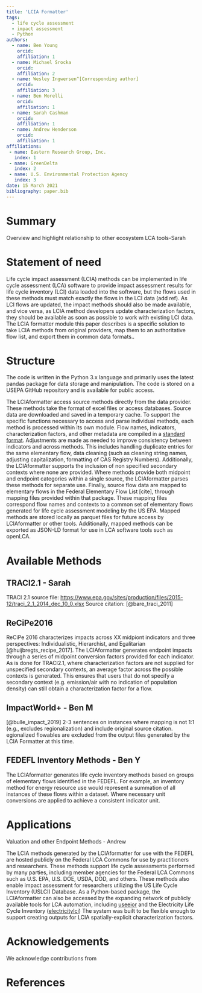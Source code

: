 ```yaml
---
title: 'LCIA Formatter'
tags:
  - life cycle assessment
  - impact assessment
  - Python
authors:
  - name: Ben Young
    orcid:
    affiliation: 1
  - name: Michael Srocka
    orcid:
    affiliation: 2
  - name: Wesley Ingwersen^[Corresponding author]
    orcid:
    affiliation: 3
  - name: Ben Morelli
    orcid:
    affiliation: 1
  - name: Sarah Cashman
    orcid:
    affiliation: 1
  - name: Andrew Henderson
    orcid:
    affiliation: 1
affiliations:
 - name: Eastern Research Group, Inc. 
   index: 1
 - name: GreenDelta
   index: 2
 - name: U.S. Environmental Protection Agency
   index: 3
date: 15 March 2021
bibliography: paper.bib
---
```


# Summary

Overview and highlight relationship to other ecosystem LCA tools-Sarah

# Statement of need

Life cycle impact assessment (LCIA) methods can be implemented in life cycle assessment (LCA) software to provide impact assessment results for life cycle inventory (LCI) data loaded into the software, but the flows used in these methods must match exactly the flows in the LCI data (add ref). As LCI flows are updated, the impact methods should also be made available, and vice versa, as LCIA method developers update characterization factors, they should be available as soon as possible to work with existing LCI data. The LCIA formatter module this paper describes is a specific solution to take LCIA methods from original providers, map them to an authoritative flow list, and export them in common data formats..

# Structure

The code is written in the Python 3.x language and primarily uses the latest pandas package for data storage and manipulation. The code is stored on a USEPA GitHub repository and is available for public access.

The LCIAformatter access source methods directly from the data provider. These methods take the format of excel files or access databases. Source data are downloaded and saved in a temporary cache.
To support the specific functions necessary to access and parse individual methods, each method is processed within its own module. Flow names, indicators, characterization factors, and other metadata are compiled in a [standard format](https://github.com/USEPA/LCIAformatter/tree/documentation/format%20specs).
Adjustments are made as needed to improve consistency between indicators and across methods. This includes handling duplicate entries for the same elementary flow, data cleaning (such as cleaning string names, adjusting capitalization, formatting of CAS Registry Numbers).
Additionally, the LCIAformatter supports the inclusion of non specified secondary contexts where none are provided.
Where methods provide both midpoint and endpoint categories within a single source, the LCIAformatter parses these methods for separate use.
Finally, source flow data are mapped to elementary flows in the Federal Elementary Flow List [cite], through mapping files provided within that package. These mapping files correspond flow names and contexts to a common set of elementary flows generated for life cycle assessment modeling by the US EPA.
Mapped methods are stored locally as parquet files for future access by LCIAformatter or other tools.
Additionally, mapped methods can be exported as JSON-LD format for use in LCA software tools such as openLCA.


# Available Methods

## TRACI2.1 - Sarah
TRACI 2.1 source file: https://www.epa.gov/sites/production/files/2015-12/traci_2_1_2014_dec_10_0.xlsx
Source citation: [@bare_traci_2011]

## ReCiPe2016 
ReCiPe 2016 characterizes impacts across XX midpiont indicators and three perspectives: Individualistic, Hierarchist, and Egalitarian [@huijbregts_recipe_2017]. The LCIAformatter generates endpoint impacts through a series of midpoint conversion factors provided for each indicator.  
As is done for TRACI2.1, where characterization factors are not supplied for unspecified secondary contexts, an average factor across the possible contexts is generated. This ensures that users that do not specify a secondary context (e.g. emission/air with no indication of population density) can still obtain a characterization factor for a flow. 


## ImpactWorld+ - Ben M
[@bulle_impact_2019]
2-3 sentences on instances where mapping is not 1:1 (e.g., excludes regionalization) and include original source citation. egionalized flowables are excluded
  from the output files generated by the LCIA Formatter at this time.

## FEDEFL Inventory Methods - Ben Y
The LCIAformatter generates life cycle inventory methods based on groups of elementary flows identified in the FEDEFL. For example, an inventory method for energy resource use would represent a summation of all instances of these flows within a dataset. Where necessary unit conversions are applied to achieve a consistent indicator unit. 

# Applications

Valuation and other Endpoint Methods - Andrew

The LCIA methods generated by the LCIAformatter for use with the FEDEFL are hosted publicly on the Federal LCA Commons for use by practitioners and researchers. These methods support life cycle assessments performed by many parties, including member agencies for the Federal LCA Commons such as U.S. EPA, U.S. DOE, USDA, DOD, and others. These methods also enable impact assessment for researchers utilizing the US Life Cycle Inventory (USLCI) Database.
As a Python-based package, the LCIAformatter can also be accessed by the expanding network of publicly available tools for LCA automation, including [useeior](https://github.com/USEPA/useeior) and the Electricity Life Cycle Inventory ([electricitylci](https://github.com/USEPA/ElectricityLCI))
The system was built to be flexible enough to support creating outputs for LCIA spatially-explicit characterization factors.



# Acknowledgements

We acknowledge contributions from 

# References